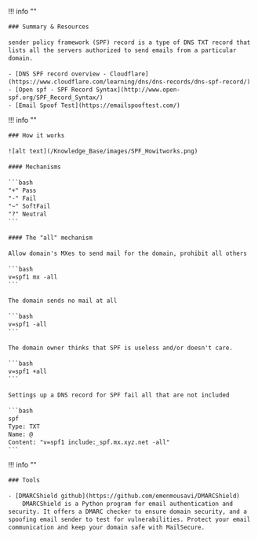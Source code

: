 !!! info ""

    ### Summary & Resources

    sender policy framework (SPF) record is a type of DNS TXT record that lists all the servers authorized to send emails from a particular domain.

    - [DNS SPF record overview - Cloudflare](https://www.cloudflare.com/learning/dns/dns-records/dns-spf-record/)
    - [Open spf - SPF Record Syntax](http://www.open-spf.org/SPF_Record_Syntax/)
    - [Email Spoof Test](https://emailspooftest.com/)


!!! info ""

    ### How it works

    ![alt text](/Knowledge_Base/images/SPF_Howitworks.png)

    #### Mechanisms

    ```bash
    "+"	Pass
    "-"	Fail
    "~"	SoftFail
    "?"	Neutral
    ```

    #### The "all" mechanism

    Allow domain's MXes to send mail for the domain, prohibit all others

    ```bash
    v=spf1 mx -all
    ```

    The domain sends no mail at all
    
    ```bash
    v=spf1 -all
    ```

    The domain owner thinks that SPF is useless and/or doesn't care.

    ```bash
    v=spf1 +all
    ```

    Settings up a DNS record for SPF fail all that are not included

    ```bash
    spf
    Type: TXT
    Name: @
    Content: "v=spf1 include:_spf.mx.xyz.net -all"
    ```

!!! info ""

    ### Tools

    - [DMARCShield github](https://github.com/emenmousavi/DMARCShield) 
        DMARCShield is a Python program for email authentication and security. It offers a DMARC checker to ensure domain security, and a spoofing email sender to test for vulnerabilities. Protect your email communication and keep your domain safe with MailSecure.
